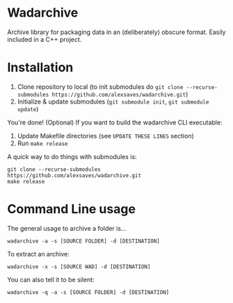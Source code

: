# Wadarchive
Archive library for packaging data in an (deliberately) obscure format. Easily included in a C++ project.

# Installation

 1. Clone repository to local (to init submodules do `git clone --recurse-submodules https://github.com/alexsaves/wadarchive.git`)
 1. Initialize & update submodules (`git submodule init`, `git submodule update`)

You're done! (Optional) If you want to build the wadarchive CLI executable:

 1. Update Makefile directories (see `UPDATE THESE LINES` section)
 1. Run `make release`

A quick way to do things with submodules is:
 ```
 git clone --recurse-submodules https://github.com/alexsaves/wadarchive.git
 make release
 ```
# Command Line usage

The general usage to archive a folder is...
```
wadarchive -a -s [SOURCE FOLDER] -d [DESTINATION]
```
To extract an archive:
```
wadarchive -x -s [SOURCE WAD] -d [DESTINATION]
```
You can also tell it to be silent:
```
wadarchive -q -a -s [SOURCE FOLDER] -d [DESTINATION]
```

